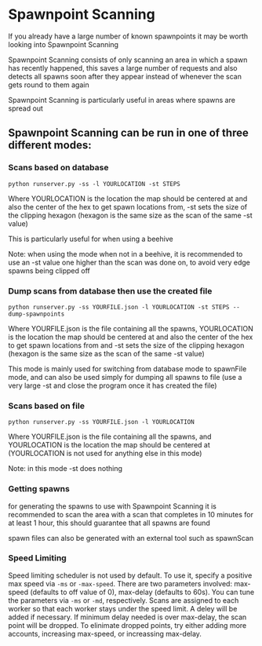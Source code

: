 # Spawnpoint Scanning

If you already have a large number of known spawnpoints it may be worth looking into Spawnpoint Scanning

Spawnpoint Scanning consists of only scanning an area in which a spawn has recently happened, this saves a large number of requests and also detects all spawns soon after they appear instead of whenever the scan gets round to them again

Spawnpoint Scanning is particularly useful in areas where spawns are spread out

## Spawnpoint Scanning can be run in one of three different modes:

### Scans based on database

```
python runserver.py -ss -l YOURLOCATION -st STEPS
```

Where YOURLOCATION is the location the map should be centered at and also the center of the hex to get spawn locations from, -st sets the size of the clipping hexagon (hexagon is the same size as the scan of the same -st value)

This is particularly useful for when using a beehive

Note: when using the mode when not in a beehive, it is recommended to use an -st value one higher than the scan was done on, to avoid very edge spawns being clipped off

### Dump scans from database then use the created file

```
python runserver.py -ss YOURFILE.json -l YOURLOCATION -st STEPS --dump-spawnpoints
```

Where YOURFILE.json is the file containing all the spawns, YOURLOCATION is the location the map should be centered at and also the center of the hex to get spawn locations from and -st sets the size of the clipping hexagon (hexagon is the same size as the scan of the same -st value)

This mode is mainly used for switching from database mode to spawnFile mode, and can also be used simply for dumping all spawns to file (use a very large -st and close the program once it has created the file)

### Scans based on file

```
python runserver.py -ss YOURFILE.json -l YOURLOCATION
```

Where YOURFILE.json is the file containing all the spawns, and YOURLOCATION is the location the map should be centered at (YOURLOCATION is not used for anything else in this mode)

Note: in this mode -st does nothing

### Getting spawns

for generating the spawns to use with Spawnpoint Scanning it is recommended to scan the area with a scan that completes in 10 minutes for at least 1 hour, this should guarantee that all spawns are found

spawn files can also be generated with an external tool such as spawnScan

### Speed Limiting

Speed limiting scheduler is not used by default. To use it, specify a positive max speed via `-ms` or `-max-speed`. There are two parameters involved: max-speed (defaults to off value of 0), max-delay (defaults to 60s). You can tune the parameters via `-ms` or `-md`, respectively. Scans are assigned to each worker so that each worker stays under the speed limit. A deley will be added if necessary. If minimum delay needed is over max-delay, the scan point will be dropped. To elinimate dropped points, try either adding more accounts, increasing max-speed, or increassing max-delay.

